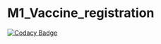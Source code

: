 # M1_Vaccine_registration
[![Codacy Badge](https://app.codacy.com/project/badge/Grade/d63707f3f43c4c18ac39df4cc6767629)](https://www.codacy.com/gh/KeeKs36/M1_Vaccine_registration/dashboard?utm_source=github.com&amp;utm_medium=referral&amp;utm_content=KeeKs36/M1_Vaccine_registration&amp;utm_campaign=Badge_Grade)
